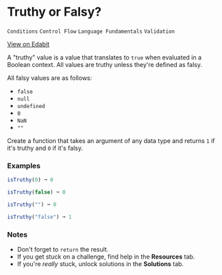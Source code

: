 # Truthy or Falsy?

`Conditions` `Control Flow` `Language Fundamentals` `Validation`

[View on Edabit](https://edabit.com/challenge/czEAQio8zr9HjZsQn)

A "truthy" value is a value that translates to `true` when evaluated in a Boolean context. All values are truthy unless they're defined as falsy.

All falsy values are as follows:

- `false`
- `null`
- `undefined`
- `0`
- `NaN`
- `""`

Create a function that takes an argument of any data type and returns `1` if it's truthy and `0` if it's falsy.

### Examples

```js
isTruthy(0) ➞ 0

isTruthy(false) ➞ 0

isTruthy("") ➞ 0

isTruthy("false") ➞ 1
```

### Notes

- Don't forget to `return` the result.
- If you get stuck on a challenge, find help in the **Resources** tab.
- If you're _really_ stuck, unlock solutions in the **Solutions** tab.
